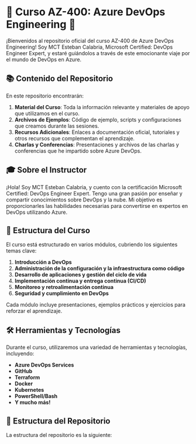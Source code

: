 # 🚀 Curso AZ-400: Azure DevOps Engineering 🚀

¡Bienvenidos al repositorio oficial del curso AZ-400 de Azure DevOps Engineering! Soy MCT Esteban Calabria, Microsoft Certified: DevOps Engineer Expert, y estaré guiándolos a través de este emocionante viaje por el mundo de DevOps en Azure.

## 📚 Contenido del Repositorio

En este repositorio encontrarán:

1. **Material del Curso**: Toda la información relevante y materiales de apoyo que utilizamos en el curso.
2. **Archivos de Ejemplos**: Código de ejemplo, scripts y configuraciones que creamos durante las sesiones.
3. **Recursos Adicionales**: Enlaces a documentación oficial, tutoriales y otros recursos que complementan el aprendizaje.
4. **Charlas y Conferencias**: Presentaciones y archivos de las charlas y conferencias que he impartido sobre Azure DevOps.

## 🎓 Sobre el Instructor

¡Hola! Soy MCT Esteban Calabria, y cuento con la certificación Microsoft Certified: DevOps Engineer Expert. Tengo una gran pasión por enseñar y compartir conocimientos sobre DevOps y la nube. Mi objetivo es proporcionarles las habilidades necesarias para convertirse en expertos en DevOps utilizando Azure.

## 📅 Estructura del Curso

El curso está estructurado en varios módulos, cubriendo los siguientes temas clave:

1. **Introducción a DevOps**
2. **Administración de la configuración y la infraestructura como código**
3. **Desarrollo de aplicaciones y gestión del ciclo de vida**
4. **Implementación continua y entrega continua (CI/CD)**
5. **Monitoreo y retroalimentación continua**
6. **Seguridad y cumplimiento en DevOps**

Cada módulo incluye presentaciones, ejemplos prácticos y ejercicios para reforzar el aprendizaje.

## 🛠 Herramientas y Tecnologías

Durante el curso, utilizaremos una variedad de herramientas y tecnologías, incluyendo:

- **Azure DevOps Services**
- **GitHub**
- **Terraform**
- **Docker**
- **Kubernetes**
- **PowerShell/Bash**
- **Y mucho más!**

## 📂 Estructura del Repositorio

La estructura del repositorio es la siguiente:

